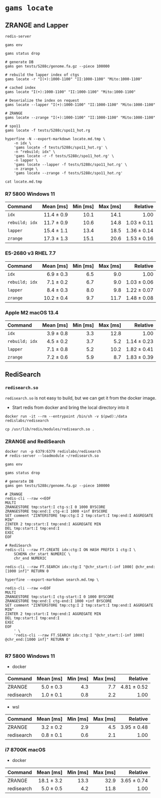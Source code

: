 # `gams locate`

## ZRANGE and Lapper

```shell
redis-server

gams env

gams status drop

# generate DB
gams gen tests/S288c/genome.fa.gz --piece 100000

# rebuild the lapper index of ctgs
gams locate -r "I(+):1000-1100" "II:1000-1100" "Mito:1000-1100"

# cached index
gams locate "I(+):1000-1100" "II:1000-1100" "Mito:1000-1100"

# Deserialize the index on request
gams locate --lapper "I(+):1000-1100" "II:1000-1100" "Mito:1000-1100"

# ZRANGE
gams locate --zrange "I(+):1000-1100" "II:1000-1100" "Mito:1000-1100"

# spo11
gams locate -f tests/S288c/spo11_hot.rg

hyperfine -N --export-markdown locate.md.tmp \
    -n idx \
    'gams locate -f tests/S288c/spo11_hot.rg' \
    -n "rebuild; idx" \
    'gams locate -r -f tests/S288c/spo11_hot.rg' \
    -n lapper \
    'gams locate --lapper -f tests/S288c/spo11_hot.rg' \
    -n zrange \
    'gams locate --zrange -f tests/S288c/spo11_hot.rg'

cat locate.md.tmp

```

### R7 5800 Windows 11

| Command        |  Mean [ms] | Min [ms] | Max [ms] |    Relative |
|:---------------|-----------:|---------:|---------:|------------:|
| `idx`          | 11.4 ± 0.9 |     10.1 |     14.1 |        1.00 |
| `rebuild; idx` | 11.7 ± 0.9 |     10.6 |     14.8 | 1.03 ± 0.11 |
| `lapper`       | 15.4 ± 1.1 |     13.4 |     18.5 | 1.36 ± 0.14 |
| `zrange`       | 17.3 ± 1.3 |     15.1 |     20.6 | 1.53 ± 0.16 |

### E5-2680 v3 RHEL 7.7

| Command        |  Mean [ms] | Min [ms] | Max [ms] |    Relative |
|:---------------|-----------:|---------:|---------:|------------:|
| `idx`          |  6.9 ± 0.3 |      6.5 |      9.0 |        1.00 |
| `rebuild; idx` |  7.1 ± 0.2 |      6.7 |      9.0 | 1.03 ± 0.06 |
| `lapper`       |  8.4 ± 0.3 |      8.0 |      9.8 | 1.22 ± 0.07 |
| `zrange`       | 10.2 ± 0.4 |      9.7 |     11.7 | 1.48 ± 0.08 |

### Apple M2 macOS 13.4

| Command        | Mean [ms] | Min [ms] | Max [ms] |    Relative |
|:---------------|----------:|---------:|---------:|------------:|
| `idx`          | 3.9 ± 0.8 |      3.3 |     12.8 |        1.00 |
| `rebuild; idx` | 4.5 ± 0.2 |      3.7 |      5.2 | 1.14 ± 0.23 |
| `lapper`       | 7.1 ± 0.8 |      5.2 |     10.2 | 1.82 ± 0.41 |
| `zrange`       | 7.2 ± 0.6 |      5.9 |      8.7 | 1.83 ± 0.39 |


## RediSearch

### `redisearch.so`

`redisearch.so` is not easy to build, but we can get it from the docker image.

* Start redis from docker and bring the local directory into it

```shell
docker run -it --rm --entrypoint /bin/sh -v $(pwd):/data redislabs/redisearch

cp /usr/lib/redis/modules/redisearch.so .

```

### ZRANGE and RediSearch

```shell
docker run -p 6379:6379 redislabs/redisearch
# redis-server --loadmodule ~/redisearch.so

gams env

gams status drop

# generate DB
gams gen tests/S288c/genome.fa.gz --piece 100000

# ZRANGE
redis-cli --raw <<EOF
MULTI
ZRANGESTORE tmp:start:I ctg-s:I 0 1000 BYSCORE
ZRANGESTORE tmp:end:I ctg-e:I 1000 +inf BYSCORE
SET comment "ZINTERSTORE tmp:ctg:I 2 tmp:start:I tmp:end:I AGGREGATE MIN"
ZINTER 2 tmp:start:I tmp:end:I AGGREGATE MIN
DEL tmp:start:I tmp:end:I
EXEC
EOF

# RediSearch
redis-cli --raw FT.CREATE idx:ctg:I ON HASH PREFIX 1 ctg:I \
    SCHEMA chr_start NUMERIC \
    chr_end NUMERIC

redis-cli --raw FT.SEARCH idx:ctg:I "@chr_start:[-inf 1000] @chr_end:[1000 inf]" RETURN 0

hyperfine --export-markdown search.md.tmp \
    '
redis-cli --raw <<EOF
MULTI
ZRANGESTORE tmp:start:I ctg-start:I 0 1000 BYSCORE
ZRANGESTORE tmp:end:I ctg-end:I 1000 +inf BYSCORE
SET comment "ZINTERSTORE tmp:ctg:I 2 tmp:start:I tmp:end:I AGGREGATE MIN"
ZINTER 2 tmp:start:I tmp:end:I AGGREGATE MIN
DEL tmp:start:I tmp:end:I
EXEC
EOF
    ' \
    'redis-cli --raw FT.SEARCH idx:ctg:I "@chr_start:[-inf 1000] @chr_end:[1000 inf]" RETURN 0'


```

### R7 5800 Windows 11

* docker

| Command    | Mean [ms] | Min [ms] | Max [ms] |    Relative |
|:-----------|----------:|---------:|---------:|------------:|
| ZRANGE     | 5.0 ± 0.3 |      4.3 |      7.7 | 4.81 ± 0.52 |
| redisearch | 1.0 ± 0.1 |      0.8 |      2.2 |        1.00 |

* wsl

| Command    | Mean [ms] | Min [ms] | Max [ms] |    Relative |
|:-----------|----------:|---------:|---------:|------------:|
| ZRANGE     | 3.2 ± 0.2 |      2.9 |      4.5 | 3.95 ± 0.48 |
| redisearch | 0.8 ± 0.1 |      0.6 |      2.1 |        1.00 |

### i7 8700K macOS

* docker

| Command    |  Mean [ms] | Min [ms] | Max [ms] |    Relative |
|:-----------|-----------:|---------:|---------:|------------:|
| ZRANGE     | 18.1 ± 3.2 |     13.3 |     32.9 | 3.65 ± 0.74 |
| redisearch |  5.0 ± 0.5 |      4.2 |     11.8 |        1.00 |
